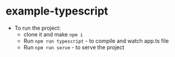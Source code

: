 # example-typescript

* To run the project: 
	* clone it and make `npm i`
	* Run `npm run typescript` - to compile and watch app.ts file
	* Run `npm run serve` - to serve the project